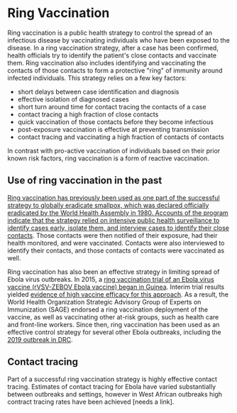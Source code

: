 # Ring Vaccination

Ring vaccination is a public health strategy to control the spread of an infectious disease by vaccinating individuals who have been exposed to the disease. In a ring vaccination strategy, after a case has been confirmed, health officials try to identify the patient's close contacts and vaccinate them. Ring vaccination also includes identifying and vaccinating the contacts of those contacts to form a protective "ring" of immunity around infected individuals.  This strategy relies on a few key factors:

- short delays between case identification and diagnosis
- effective isolation of diagnosed cases
- short turn around time for contact tracing the contacts of a case
- contact tracing a high fraction of close contacts
- quick vaccination of those contacts before they become infectious
- post-exposure vaccination is effective at preventing transmission
- contact tracing and vaccinating a high fraction of contacts of contacts


In contrast with pro-active vaccination of individuals based on their prior known risk factors, ring vaccination is a form of reactive vaccination.

## Use of ring vaccination in the past

[Ring vaccination has previously been used as one part of the successful strategy to globally eradicate smallpox, which was declared officially eradicated by the World Health Assembly in 1980. Accounts of the program indicate that the strategy relied on intensive public health surveillance to identify cases early, isolate them, and interview cases to identify their close contacts](https://www.nfid.org/the-triumph-of-science-the-incredible-story-of-smallpox-eradication/). Those contacts were then notified of their exposure, had their health monitored, and were vaccinated. Contacts were also interviewed to identify their contacts, and those contacts of contacts were vaccinated as well.

Ring vaccination has also been an effective strategy in limiting spread of Ebola virus outbreaks. In 2015, a [ring vaccination trial of an Ebola virus vaccine (rVSV-ZEBOV Ebola vaccine) began in Guinea](https://www.thelancet.com/journals/lancet/article/PIIS0140-6736(16)32621-6/fulltext). Interim trial results yielded [evidence of high vaccine efficacy for this approach](https://doi.org/10.1177/17407745211073594). As a result, the World Health Organization Strategic Advisory Group of Experts on Immunization (SAGE) endorsed a ring vaccination deployment of the vaccine, as well as vaccinating other at-risk groups, such as health care and front-line workers. Since then, ring vaccination has been used as an effective control strategy for several other Ebola outbreaks, including the [2019 outbreak in DRC](https://www.who.int/news/item/23-09-2019-second-ebola-vaccine-to-complement-ring-vaccination-given-green-light-in-drc#:~:text=The%20main%20vaccination%20strategy%20used,transfer%20skills%20to%20the%20region.).

## Contact tracing

Part of a successful ring vaccination strategy is highly effective contact tracing. Estimates of contact tracing for Ebola have varied substantially between outbreaks and settings, however in West African outbreaks high contract tracing rates have been achieved [needs a link].
